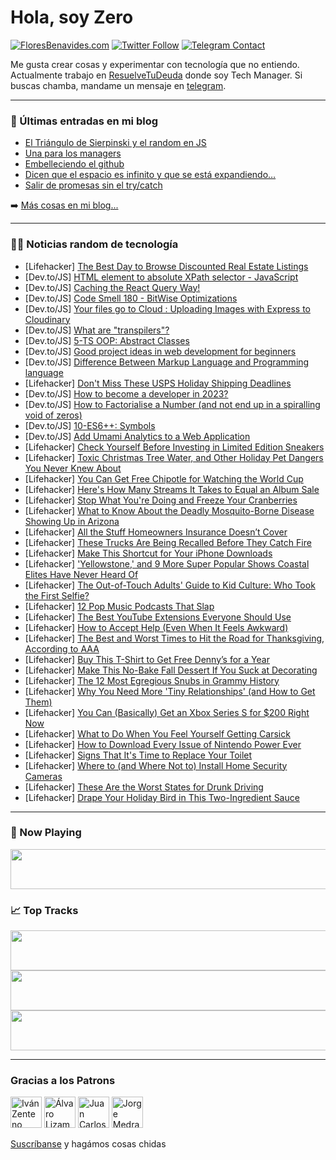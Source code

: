 # Hola, soy Zero

[![FloresBenavides.com](https://img.shields.io/website?down_message=oops&label=MiBlog&style=for-the-badge&up_message=online&url=https%3A%2F%2Ffloresbenavides.com)](https://floresbenavides.com) [![Twitter Follow](https://img.shields.io/twitter/follow/ZeroDragon?color=%231DA1F2&label=Follow&logo=twitter&logoColor=ffffff&style=for-the-badge)](https://twitter.com/zerodragon) [![Telegram Contact](https://img.shields.io/badge/escr%C3%ADbeme-ZeroDragon-%2326A5E4?style=for-the-badge&logo=telegram)](https://t.me/zerodragon)

Me gusta crear cosas y experimentar con tecnología que no entiendo.
Actualmente trabajo en [ResuelveTuDeuda](http://github.com/resuelve) donde soy Tech Manager.
Si buscas chamba, mandame un mensaje en [telegram](https://t.me/zerodragon).

---

### 📕 Últimas entradas en mi blog
<!-- BLOG-POST-LIST:START -->
- [El Triángulo de Sierpinski y el random en JS](https://floresbenavides.com/el-triangulo-de-sierpinski-y-el-random-en-js/)
- [Una para los managers](https://floresbenavides.com/una-para-los-managers/)
- [Embelleciendo el github](https://floresbenavides.com/embelleciendo-el-github/)
- [Dicen que el espacio es infinito y que se está expandiendo…](https://floresbenavides.com/dicen-que-el-espacio-es-infinito-y-que-se-esta-expandiendo/)
- [Salir de promesas sin el try/catch](https://floresbenavides.com/salir-de-promesas-sin-el-try-catch/)
<!-- BLOG-POST-LIST:END -->

➡️ [Más cosas en mi blog...](https://floresbenavides.com)

---

### 👨‍💻 Noticias random de tecnología
<!-- TECH-POSTS:START -->
- [Lifehacker] [The Best Day to Browse Discounted Real Estate Listings](https://lifehacker.com/the-best-day-to-browse-discounted-real-estate-listings-1849803576)
- [Dev.to/JS] [HTML element to absolute XPath selector - JavaScript](https://dev.to/abkarim/html-element-to-absolute-xpath-selector-javascript-4g82)
- [Dev.to/JS] [Caching the React Query Way!](https://dev.to/imayush15/caching-the-react-query-way-jkl)
- [Dev.to/JS] [Code Smell 180 - BitWise Optimizations](https://dev.to/mcsee/code-smell-180-bitwise-optimizations-2072)
- [Dev.to/JS] [Your files go to Cloud : Uploading Images with Express to Cloudinary](https://dev.to/suyious/your-files-go-to-cloud-uploading-images-with-express-to-cloudinary-3k2)
- [Dev.to/JS] [What are &quot;transpilers&quot;?](https://dev.to/rounit08/what-are-transpilers-3o6d)
- [Dev.to/JS] [5-TS OOP: Abstract Classes](https://dev.to/hassanzohdy/5-ts-oop-abstract-classes-3kgg)
- [Dev.to/JS] [Good project ideas in web development for beginners](https://dev.to/ridhisingla001/good-project-ideas-in-web-development-for-beginners-1h79)
- [Dev.to/JS] [Difference Between Markup Language and Programming language](https://dev.to/muhammadgmalezzat/difference-between-markup-language-and-programming-4e3f)
- [Lifehacker] [Don&#39;t Miss These USPS Holiday Shipping Deadlines](https://lifehacker.com/dont-miss-these-usps-holiday-shipping-deadlines-1849803569)
- [Dev.to/JS] [How to become a developer in 2023?](https://dev.to/blackevilgoblin/how-to-become-a-developer-in-2023-4jlj)
- [Dev.to/JS] [How to Factorialise a Number &lpar;and not end up in a spiralling void of zeros&rpar;](https://dev.to/realisedprophets/how-to-factorialise-a-number-and-not-end-up-in-spiralling-void-of-zeros-4cf7)
- [Dev.to/JS] [10-ES6++: Symbols](https://dev.to/hassanzohdy/10-es6-symbols-4h01)
- [Dev.to/JS] [Add Umami Analytics to a Web Application](https://dev.to/documatic/add-umami-analytics-to-a-web-application-4h36)
- [Lifehacker] [Check Yourself Before Investing in Limited Edition Sneakers](https://lifehacker.com/check-yourself-before-investing-in-limited-edition-snea-1849803026)
- [Lifehacker] [Toxic Christmas Tree Water, and Other Holiday Pet Dangers You Never Knew About](https://lifehacker.com/toxic-christmas-tree-water-and-other-holiday-pet-dange-1849802189)
- [Lifehacker] [You Can Get Free Chipotle for Watching the World Cup](https://lifehacker.com/you-can-get-free-chipotle-for-watching-the-world-cup-1849786155)
- [Lifehacker] [Here&#39;s How Many Streams It Takes to Equal an Album Sale](https://lifehacker.com/heres-how-many-streams-it-takes-to-equal-an-album-sale-1849801652)
- [Lifehacker] [Stop What You&#39;re Doing and Freeze Your Cranberries](https://lifehacker.com/stop-what-youre-doing-and-freeze-your-cranberries-1849801424)
- [Lifehacker] [What to Know About the Deadly Mosquito-Borne Disease Showing Up in Arizona](https://lifehacker.com/what-to-know-about-the-deadly-mosquito-borne-disease-sh-1849801939)
- [Lifehacker] [All the Stuff Homeowners Insurance Doesn’t Cover](https://lifehacker.com/all-the-stuff-homeowners-insurance-doesn-t-cover-1849801541)
- [Lifehacker] [These Trucks Are Being Recalled Before They Catch Fire](https://lifehacker.com/these-trucks-are-being-recalled-before-they-catch-fire-1849796883)
- [Lifehacker] [Make This Shortcut for Your iPhone Downloads](https://lifehacker.com/make-this-shortcut-for-your-iphone-downloads-1849800112)
- [Lifehacker] [&#39;Yellowstone,&#39; and 9 More Super Popular Shows Coastal Elites Have Never Heard Of](https://lifehacker.com/yellowstone-and-9-more-super-popular-shows-coastal-eli-1849796893)
- [Lifehacker] [The Out-of-Touch Adults&#39; Guide to Kid Culture: Who Took the First Selfie?](https://lifehacker.com/the-out-of-touch-adults-guide-to-kid-culture-who-took-1849801169)
- [Lifehacker] [12 Pop Music Podcasts That Slap](https://lifehacker.com/12-pop-music-podcasts-that-slap-1849781966)
- [Lifehacker] [The Best YouTube Extensions Everyone Should Use](https://lifehacker.com/the-best-youtube-extensions-everyone-should-use-1849800297)
- [Lifehacker] [How to Accept Help &lpar;Even When It Feels Awkward&rpar;](https://lifehacker.com/how-to-accept-help-even-when-it-feels-awkward-1849799612)
- [Lifehacker] [The Best and Worst Times to Hit the Road for Thanksgiving, According to AAA](https://lifehacker.com/the-best-and-worst-times-to-hit-the-road-for-thanksgivi-1849798694)
- [Lifehacker] [Buy This T-Shirt to Get Free Denny’s for a Year](https://lifehacker.com/buy-this-t-shirt-to-get-free-denny-s-for-a-year-1849798485)
- [Lifehacker] [Make This No-Bake Fall Dessert If You Suck at Decorating](https://lifehacker.com/make-this-no-bake-fall-dessert-if-you-suck-at-decoratin-1849800752)
- [Lifehacker] [The 12 Most Egregious Snubs in Grammy History](https://lifehacker.com/the-12-most-egregious-snubs-in-grammy-history-1849798849)
- [Lifehacker] [Why You Need More &#39;Tiny Relationships&#39; &lpar;and How to Get Them&rpar;](https://lifehacker.com/why-you-need-more-tiny-relationships-and-how-to-get-th-1849792425)
- [Lifehacker] [You Can &lpar;Basically&rpar; Get an Xbox Series S for $200 Right Now](https://lifehacker.com/you-can-basically-get-an-xbox-series-s-for-200-right-1849797666)
- [Lifehacker] [What to Do When You Feel Yourself Getting Carsick](https://lifehacker.com/what-to-do-when-you-feel-yourself-getting-carsick-1849798438)
- [Lifehacker] [How to Download Every Issue of Nintendo Power Ever](https://lifehacker.com/how-to-download-every-issue-of-nintendo-power-ever-1849797319)
- [Lifehacker] [Signs That It&#39;s Time to Replace Your Toilet](https://lifehacker.com/signs-that-its-time-to-replace-your-toilet-1849796702)
- [Lifehacker] [Where to &lpar;and Where Not to&rpar; Install Home Security Cameras](https://lifehacker.com/where-to-and-where-not-to-install-home-security-camer-1849797448)
- [Lifehacker] [These Are the Worst States for Drunk Driving](https://lifehacker.com/these-are-the-worst-states-for-drunk-driving-1849797194)
- [Lifehacker] [Drape Your Holiday Bird in This Two-Ingredient Sauce](https://lifehacker.com/drape-your-holiday-bird-in-this-two-ingredient-sauce-1849796793)<!-- TECH-POSTS:END -->

---

### 🎵 Now Playing
<a href="https://spotify-now-playing-dun.vercel.app/now-playing?open"><img src="https://spotify-now-playing-dun.vercel.app/now-playing" width="540" height="64"></a>

### 📈 Top Tracks
<a href="https://spotify-now-playing-dun.vercel.app/top-tracks?i=1&open"><img src="https://spotify-now-playing-dun.vercel.app/top-tracks?i=1" width="540" height="64"></a>
<a href="https://spotify-now-playing-dun.vercel.app/top-tracks?i=2&open"><img src="https://spotify-now-playing-dun.vercel.app/top-tracks?i=2" width="540" height="64"></a>
<a href="https://spotify-now-playing-dun.vercel.app/top-tracks?i=3&open"><img src="https://spotify-now-playing-dun.vercel.app/top-tracks?i=3" width="540" height="64"></a>

---

### Gracias a los Patrons
[<img src="https://avatars.githubusercontent.com/u/243380?v=4" alt="Iván Zenteno" width="50px">](https://github.com/k001) [<img src="https://avatars.githubusercontent.com/u/19955639?v=4" alt="Álvaro Lizama" width="50px">](https://github.com/alvarolizama) [<img src="https://avatars.githubusercontent.com/u/2718753?v=4" alt="Juan Carlos Ruiz" width="50px">](https://github.com/JuanCrg90) [<img src="https://avatars.githubusercontent.com/u/37025?v=4" alt="Jorge Medrano" width="50px">](https://github.com/h1pp1e) 

[Suscríbanse](https://www.patreon.com/zerodragon) y hagámos cosas chidas
